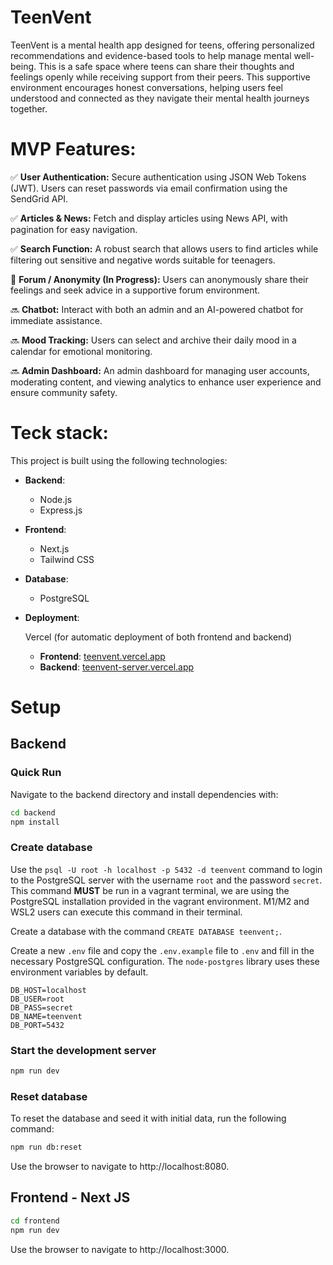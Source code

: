 # TeenVent
TeenVent is a mental health app designed for teens, offering personalized recommendations and evidence-based tools to help manage mental well-being. This is a safe space where teens can share their thoughts and feelings openly while receiving support from their peers. This supportive environment encourages honest conversations, helping users feel understood and connected as they navigate their mental health journeys together.


# MVP Features:
✅ **User Authentication:**
Secure authentication using JSON Web Tokens (JWT). Users can reset passwords via email confirmation using the SendGrid API.

✅ **Articles & News:**
Fetch and display articles using News API, with pagination for easy navigation.

✅ **Search Function:**
A robust search that allows users to find articles while filtering out sensitive and negative words suitable for teenagers.

🔄 **Forum / Anonymity (In Progress):**
Users can anonymously share their feelings and seek advice in a supportive forum environment.

🔜 **Chatbot:**
Interact with both an admin and an AI-powered chatbot for immediate assistance.

🔜 **Mood Tracking:**
Users can select and archive their daily mood in a calendar for emotional monitoring.

🔜 **Admin Dashboard:**
An admin dashboard for managing user accounts, moderating content, and viewing analytics to enhance user experience and ensure community safety.

# Teck stack:

This project is built using the following technologies:

- **Backend**: 
  - Node.js
  - Express.js

- **Frontend**: 
  - Next.js
  - Tailwind CSS

- **Database**: 
  - PostgreSQL

- **Deployment**: 
  
  Vercel (for automatic deployment of both frontend and backend)
    - **Frontend**: [teenvent.vercel.app](https://teenvent.vercel.app/)
    - **Backend**: [teenvent-server.vercel.app](https://teenvent-server.vercel.app/)

# Setup
## Backend

### Quick Run

Navigate to the backend directory and install dependencies with: 

```bash 
cd backend
npm install
```

### Create database

Use the `psql -U root -h localhost -p 5432 -d teenvent` command to login to the PostgreSQL server with the username `root` and the password `secret`. This command **MUST** be run in a vagrant terminal, we are using the PostgreSQL installation provided in the vagrant environment. M1/M2 and WSL2 users can execute this command in their terminal.

Create a database with the command `CREATE DATABASE teenvent;`.

Create a new `.env` file and copy the `.env.example` file to `.env` and fill in the necessary PostgreSQL configuration. The `node-postgres` library uses these environment variables by default.

```
DB_HOST=localhost
DB_USER=root
DB_PASS=secret
DB_NAME=teenvent
DB_PORT=5432
```

### Start the development server
```bash
npm run dev
```

### Reset database

To reset the database and seed it with initial data, run the following command:

```bash
npm run db:reset
```

Use the browser to navigate to http://localhost:8080.


## Frontend - Next JS
```bash
cd frontend
npm run dev
```

Use the browser to navigate to http://localhost:3000.

